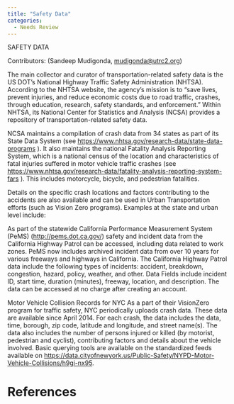 ```yaml
---
title: "Safety Data"
categories:
  - Needs Review
---
```


SAFETY DATA

Contributors:
(Sandeep Mudigonda, mudigonda@utrc2.org)

The main collector and curator of transportation-related safety data is the US DOT’s National Highway Traffic Safety Administration (NHTSA). According to the NHTSA website, the agency’s mission is to “save lives, prevent injuries, and reduce economic costs due to road traffic, crashes, through education, research, safety standards, and enforcement.” Within NHTSA, its National Center for Statistics and Analysis (NCSA) provides a repository of transportation-related safety data.

NCSA maintains a compilation of crash data from 34 states as part of its State Data System (see <https://www.nhtsa.gov/research-data/state-data-programs> ). It also maintains the national Fatality Analysis Reporting System, which is a national census of the location and characteristics of fatal injuries suffered in motor vehicle traffic crashes (see <https://www.nhtsa.gov/research-data/fatality-analysis-reporting-system-fars> ). This includes motorcycle, bicycle, and pedestrian fatalities.

Details on the specific crash locations and factors contributing to the accidents are also available and can be used in Urban Transportation efforts (such as Vision Zero programs). Examples at the state and urban level include:

As part of the statewide California Performance Measurement System (PeMS) (http://pems.dot.ca.gov/) safety and incident data from the California Highway Patrol can be accessed, including data related to work zones. PeMS now includes archived incident data from over 10 years for various freeways and highways in California. The California Highway Patrol data include the following types of incidents: accident, breakdown, congestion, hazard, policy, weather, and other. Data Fields include incident ID, start time, duration (minutes), freeway, location, and description. The data can be accessed at no charge after creating an account.

Motor Vehicle Collision Records for NYC
As a part of their VisionZero program for traffic safety, NYC periodically uploads crash data. These data are available since April 2014. For each crash, the data includes the data, time, borough, zip code, latitude and longitude, and street name(s). The data also includes the number of persons injured or killed (by motorist, pedestrian and cyclist), contributing factors and details about the vehicle involved. Basic querying tools are available on the standardized feeds available on <https://data.cityofnewyork.us/Public-Safety/NYPD-Motor-Vehicle-Collisions/h9gi-nx95>.

References
==========

